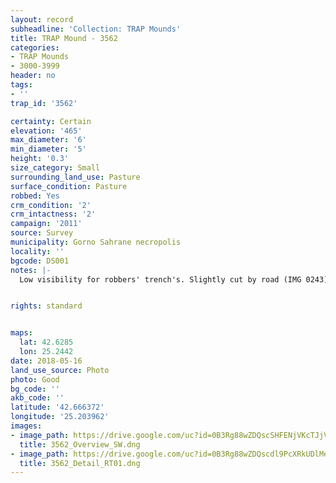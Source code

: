 ```yaml
---
layout: record
subheadline: 'Collection: TRAP Mounds'
title: TRAP Mound - 3562
categories:
- TRAP Mounds
- 3000-3999
header: no
tags:
- ''
trap_id: '3562'

certainty: Certain
elevation: '465'
max_diameter: '6'
min_diameter: '5'
height: '0.3'
size_category: Small
surrounding_land_use: Pasture
surface_condition: Pasture
robbed: Yes
crm_condition: '2'
crm_intactness: '2'
campaign: '2011'
source: Survey
municipality: Gorno Sahrane necropolis
locality: ''
bgcode: DS001
notes: |-
  Low visibility for robbers' trench's. Slightly cut by road (IMG 0243). Scatter of medium-sized stones.


rights: standard


maps:
  lat: 42.6285
  lon: 25.2442
date: 2018-05-16
land_use_source: Photo
photo: Good
bg_code: ''
akb_code: ''
latitude: '42.666372'
longitude: '25.203962'
images:
- image_path: https://drive.google.com/uc?id=0B3Rg88wZDQscSHFENjVKcTJjVDA
  title: 3562_Overview_SW.dng
- image_path: https://drive.google.com/uc?id=0B3Rg88wZDQscdl9PcXRkUDlMeE0
  title: 3562_Detail_RT01.dng
---
```

